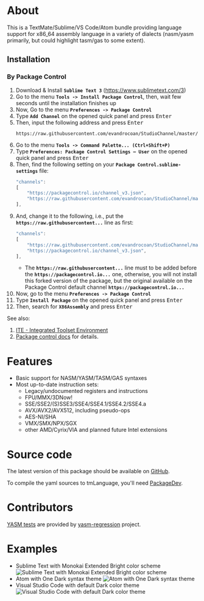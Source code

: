 About
=====
This is a TextMate/Sublime/VS Code/Atom bundle providing language support for x86_64 assembly language in a variety of dialects (nasm/yasm primarily, but could highlight tasm/gas to some extent).


## Installation

### By Package Control

1. Download & Install **`Sublime Text 3`** (https://www.sublimetext.com/3)
1. Go to the menu **`Tools -> Install Package Control`**, then,
    wait few seconds until the installation finishes up
1. Now,
    Go to the menu **`Preferences -> Package Control`**
1. Type **`Add Channel`** on the opened quick panel and press <kbd>Enter</kbd>
1. Then,
    input the following address and press <kbd>Enter</kbd>
    ```
    https://raw.githubusercontent.com/evandrocoan/StudioChannel/master/channel.json
    ```
1. Go to the menu **`Tools -> Command Palette...
    (Ctrl+Shift+P)`**
1. Type **`Preferences:
    Package Control Settings – User`** on the opened quick panel and press <kbd>Enter</kbd>
1. Then,
    find the following setting on your **`Package Control.sublime-settings`** file:
    ```js
    "channels":
    [
        "https://packagecontrol.io/channel_v3.json",
        "https://raw.githubusercontent.com/evandrocoan/StudioChannel/master/channel.json",
    ],
    ```
1. And,
    change it to the following, i.e.,
    put the **`https://raw.githubusercontent...`** line as first:
    ```js
    "channels":
    [
        "https://raw.githubusercontent.com/evandrocoan/StudioChannel/master/channel.json",
        "https://packagecontrol.io/channel_v3.json",
    ],
    ```
    * The **`https://raw.githubusercontent...`** line must to be added before the **`https://packagecontrol.io...`** one, otherwise,
      you will not install this forked version of the package,
      but the original available on the Package Control default channel **`https://packagecontrol.io...`**
1. Now,
    go to the menu **`Preferences -> Package Control`**
1. Type **`Install Package`** on the opened quick panel and press <kbd>Enter</kbd>
1. Then,
    search for **`X86Assembly`** and press <kbd>Enter</kbd>

See also:

1. [ITE - Integrated Toolset Environment](https://github.com/evandrocoan/ITE)
1. [Package control docs](https://packagecontrol.io/docs/usage) for details.


Features
========
* Basic support for NASM/YASM/TASM/GAS syntaxes
* Most up-to-date instruction sets:
  * Legacy/undocumented registers and instructions
  * FPU/MMX/3DNow!
  * SSE/SSE2/(S)SSE3/SSE4/SSE4.1/SSE4.2/SSE4.a
  * AVX/AVX2/AVX512, including pseudo-ops
  * AES-NI/SHA
  * VMX/SMX/NPX/SGX
  * other AMD/Cyrix/VIA and planned future Intel extensions

Source code
===========
The latest version of this package should be available on [GitHub](https://github.com/13xforever/x86-assembly-textmate-bundle).

To compile the yaml sources to tmLanguage, you'll need [PackageDev](https://packagecontrol.io/packages/PackageDev).

Contributors
============
[YASM tests](Tests/yasm-regression) are provided by [yasm-regression](https://github.com/yasm/yasm-regression) project.

Examples
========
* Sublime Text with Monokai Extended Bright color scheme
  ![Sublime Text with Monokai Extended Bright color scheme](./Screenshots/Sublime%20Text%203%20-%20Monokai%20Extended%20Bright.png?raw=true)
* Atom with One Dark syntax theme
  ![Atom with One Dark syntax theme](./Screenshots/Atom%20-%20One%20Dark.png?raw=true)
* Visual Studio Code with default Dark color theme
  ![Visual Studio Code with default Dark color theme](./Screenshots/Visual%20Studio%20Code%20-%20Dark.png?raw=true)
